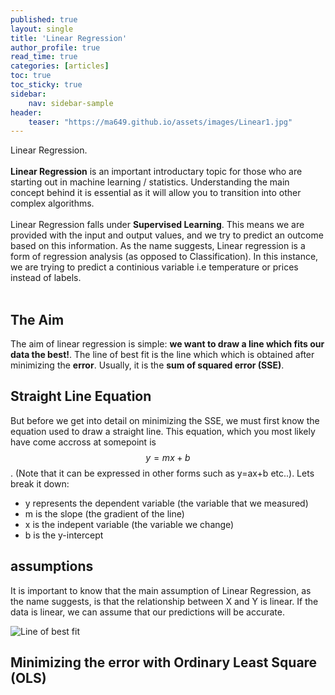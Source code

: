 ```yaml
---
published: true
layout: single
title: 'Linear Regression'
author_profile: true
read_time: true
categories: [articles]
toc: true
toc_sticky: true
sidebar:
    nav: sidebar-sample
header:
    teaser: "https://ma649.github.io/assets/images/Linear1.jpg"
---
```

Linear Regression.
<br clear="all" /><br/>
<b>Linear Regression</b> is an important introductary topic for those who are starting out in machine learning / statistics. 
Understanding the main concept behind it is essential as it will allow you to transition into other complex algorithms.
<br clear="all" /><br/>
Linear Regression falls under <b>Supervised Learning</b>. This means we are provided with the input and output values, and we try to predict an outcome based on this information. As the name suggests, Linear regression is a form of regression analysis (as opposed to Classification). In this instance, we are trying to predict a continious variable i.e temperature or prices instead of labels. 
<br clear="all" /><br/>
## The Aim
The aim of linear regression is simple: <b>we want to draw a line which fits our data the best!</b>. The line of best fit is the line which
which is obtained after minimizing the <b>error</b>. Usually, it is the <b>sum of squared error (SSE)</b>.

## Straight Line Equation
But before we get into detail on minimizing the SSE, we must first know the equation used to draw a straight line. This equation, which you most likely have
come accross at somepoint is $$ y = mx + b $$. (Note that it can be expressed in other forms such as y=ax+b etc..). Lets break it down:
- y represents the dependent variable (the variable that we measured)   
- m is the slope (the gradient of the line)
- x is the indepent variable (the variable we change)
- b is the y-intercept

## assumptions
It is important to know that the main assumption of Linear Regression, as the name suggests, is that the relationship between X and Y is linear. If the 
data is linear, we can assume that our predictions will be accurate.


<img src="https://ma649.github.io/assets/images/Linear1.jpg" alt="Line of best fit">

## Minimizing the error with Ordinary Least Square (OLS) 


<br clear="all" /><br/>

